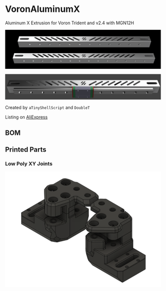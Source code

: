 # VoronAluminumX

Aluminum X Extrusion for Voron Trident and v2.4 with MGN12H

<p align="center">
  <img src="images/image1.png">
</p>


<p align="center">
  <img src="images/image2.png">
</p>


Created by `aTinyShellScript` and `DoubleT`

Listing on [AliExpress](https://www.aliexpress.com/item/1005004121247823.html)

## BOM

## Printed Parts

### Low Poly XY Joints

<p align="center">
  <img src="images/low_poly_xy_joints.png">
</p>

